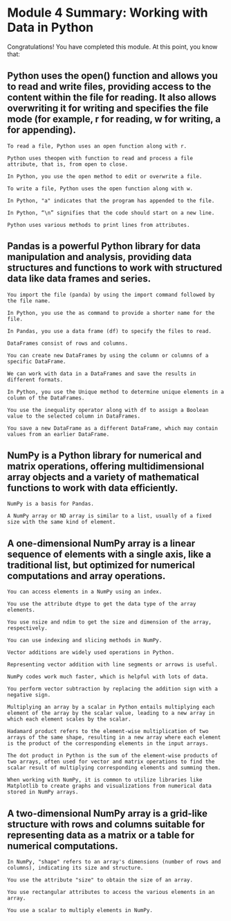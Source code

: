 # Module 4 Summary: Working with Data in Python
Congratulations! You have completed this module. At this point, you know that: 

## Python uses the open() function and allows you to read and write files, providing access to the content within the file for reading. It also allows overwriting it for writing and specifies the file mode (for example, r for reading, w for writing, a for appending).

    To read a file, Python uses an open function along with r.

    Python uses theopen with function to read and process a file attribute, that is, from open to close.

    In Python, you use the open method to edit or overwrite a file.

    To write a file, Python uses the open function along with w.

    In Python, "a" indicates that the program has appended to the file.

    In Python, “\n” signifies that the code should start on a new line. 

    Python uses various methods to print lines from attributes.

## Pandas is a powerful Python library for data manipulation and analysis, providing data structures and functions to work with structured data like data frames and series.

    You import the file (panda) by using the import command followed by the file name. 

    In Python, you use the as command to provide a shorter name for the file.  

    In Pandas, you use a data frame (df) to specify the files to read.

    DataFrames consist of rows and columns.  

    You can create new DataFrames by using the column or columns of a specific DataFrame.  

    We can work with data in a DataFrames and save the results in different formats.

    In Python, you use the Unique method to determine unique elements in a column of the DataFrames.

    You use the inequality operator along with df to assign a Boolean value to the selected column in DataFrames. 

    You save a new DataFrame as a different DataFrame, which may contain values from an earlier DataFrame.

## NumPy is a Python library for numerical and matrix operations, offering multidimensional array objects and a variety of mathematical functions to work with data efficiently.

    NumPy is a basis for Pandas.

    A NumPy array or ND array is similar to a list, usually of a fixed size with the same kind of element.

## A one-dimensional NumPy array is a linear sequence of elements with a single axis, like a traditional list, but optimized for numerical computations and array operations.

    You can access elements in a NumPy using an index. 

    You use the attribute dtype to get the data type of the array elements. 

    You use nsize and ndim to get the size and dimension of the array, respectively. 

    You can use indexing and slicing methods in NumPy. 

    Vector additions are widely used operations in Python. 

    Representing vector addition with line segments or arrows is useful.

    NumPy codes work much faster, which is helpful with lots of data.

    You perform vector subtraction by replacing the addition sign with a negative sign. 

    Multiplying an array by a scalar in Python entails multiplying each element of the array by the scalar value, leading to a new array in which each element scales by the scalar.

    Hadamard product refers to the element-wise multiplication of two arrays of the same shape, resulting in a new array where each element is the product of the corresponding elements in the input arrays.

    The dot product in Python is the sum of the element-wise products of two arrays, often used for vector and matrix operations to find the scalar result of multiplying corresponding elements and summing them.

    When working with NumPy, it is common to utilize libraries like Matplotlib to create graphs and visualizations from numerical data stored in NumPy arrays.

## A two-dimensional NumPy array is a grid-like structure with rows and columns suitable for representing data as a matrix or a table for numerical computations.

    In NumPy, "shape" refers to an array's dimensions (number of rows and columns), indicating its size and structure.

    You use the attribute "size" to obtain the size of an array. 

    You use rectangular attributes to access the various elements in an array.

    You use a scalar to multiply elements in NumPy.